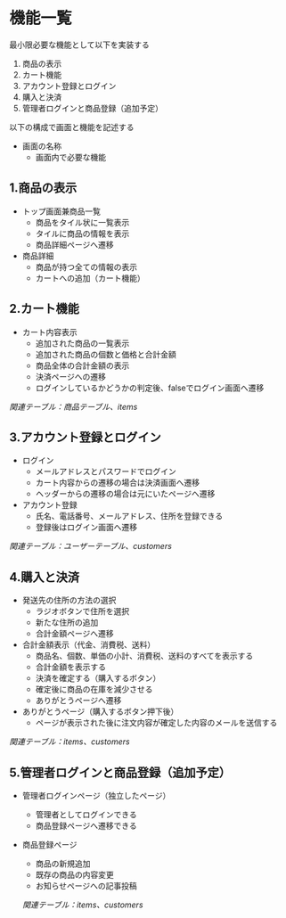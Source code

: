 # 機能一覧
最小限必要な機能として以下を実装する

1. 商品の表示
2. カート機能
3. アカウント登録とログイン
4. 購入と決済
5. 管理者ログインと商品登録（追加予定）


以下の構成で画面と機能を記述する

- 画面の名称
	- 画面内で必要な機能

## 1.商品の表示

- トップ画面兼商品一覧
	- 商品をタイル状に一覧表示
	- タイルに商品の情報を表示
	- 商品詳細ページへ遷移
- 商品詳細
	- 商品が持つ全ての情報の表示
	- カートへの追加（カート機能）

## 2.カート機能
- カート内容表示
	- 追加された商品の一覧表示
	- 追加された商品の個数と価格と合計金額
	- 商品全体の合計金額の表示
	- 決済ページへの遷移
	- ログインしているかどうかの判定後、falseでログイン画面へ遷移

*関連テーブル：商品テーブル、items*

## 3.アカウント登録とログイン

- ログイン
	- メールアドレスとパスワードでログイン
	- カート内容からの遷移の場合は決済画面へ遷移
	- ヘッダーからの遷移の場合は元にいたページへ遷移
- アカウント登録
	- 氏名、電話番号、メールアドレス、住所を登録できる
	- 登録後はログイン画面へ遷移

*関連テーブル：ユーザーテーブル、customers*

## 4.購入と決済

- 発送先の住所の方法の選択
	- ラジオボタンで住所を選択
	- 新たな住所の追加
	- 合計金額ページへ遷移
- 合計金額表示（代金、消費税、送料）
	- 商品名、個数、単価の小計、消費税、送料のすべてを表示する
	- 合計金額を表示する
	- 決済を確定する（購入するボタン）
	- 確定後に商品の在庫を減少させる
	- ありがとうページへ遷移
- ありがとうページ（購入するボタン押下後）
	- ページが表示された後に注文内容が確定した内容のメールを送信する

*関連テーブル：items、customers*
	
## 5.管理者ログインと商品登録（追加予定）

- 管理者ログインページ（独立したページ）
	- 管理者としてログインできる
	- 商品登録ページへ遷移できる
- 商品登録ページ
	- 商品の新規追加
	- 既存の商品の内容変更
	- お知らせページへの記事投稿

	*関連テーブル：items、customers*